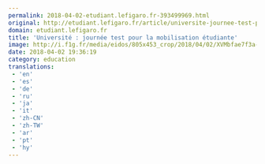 ```yaml
---
permalink: 2018-04-02-etudiant.lefigaro.fr-393499969.html
original: http://etudiant.lefigaro.fr/article/universite-journee-test-pour-la-mobilisation-etudiante_26bb02e0-369d-11e8-b5a0-024feddf3af1/
domain: etudiant.lefigaro.fr
title: 'Université : journée test pour la mobilisation étudiante'
image: http://i.f1g.fr/media/eidos/805x453_crop/2018/04/02/XVMbfae7f3a-368f-11e8-b5a0-024feddf3af1.jpg
date: 2018-04-02 19:36:19
category: education
translations: 
 - 'en'
 - 'es'
 - 'de'
 - 'ru'
 - 'ja'
 - 'it'
 - 'zh-CN'
 - 'zh-TW'
 - 'ar'
 - 'pt'
 - 'hy'
---
```


